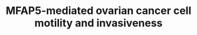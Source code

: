 ---
annotations:
- id: PW:0000605
  parent: disease pathway
  type: Pathway Ontology
  value: cancer pathway
- id: DOID:2394
  parent: disease of cellular proliferation
  type: Disease Ontology
  value: ovarian cancer
- id: PW:0000013
  parent: disease pathway
  type: Pathway Ontology
  value: disease pathway
- id: DOID:14566
  parent: disease of cellular proliferation
  type: Disease Ontology
  value: disease of cellular proliferation
authors:
- Khanspers
- Elisa
- AMTan
- MaintBot
- Fehrhart
- Egonw
citedin:
- link: PMC9154116
  title: Target and drug predictions for SARS-CoV-2 infection in hepatocellular carcinoma
    patients (2022)
- link: PMC7925531
  title: Identification of candidate genes and pathways in retinopathy of prematurity
    by whole exome sequencing of preterm infants enriched in phenotypic extremes (2021)
communities:
- CPTAC
- ExRNA
description: A graphical summary of the molecular signaling events involved in MFAP5-mediated
  ovarian cancer cell motility and invasiveness.  Based on figure 6c in [Leung et
  al](https://www.ncbi.nlm.nih.gov/pubmed/25277212). Phosphorylation sites were added
  based on information from PhosphoSitePlus (R), www.phosphosite.org.  Proteins on
  this pathway have targeted assays available via the [CPTAC Assay Portal](https://assays.cancer.gov/available_assays?wp_id=WP3301).
last-edited: 2025-07-12
ndex: abdca103-8b66-11eb-9e72-0ac135e8bacf
organisms:
- Homo sapiens
redirect_from:
- /index.php/Pathway:WP3301
- /instance/WP3301
- /instance/WP3301_r139929
revision: r139929
schema-jsonld:
- '@context': https://schema.org/
  '@id': https://wikipathways.github.io/pathways/WP3301.html
  '@type': Dataset
  creator:
    '@type': Organization
    name: WikiPathways
  description: A graphical summary of the molecular signaling events involved in MFAP5-mediated
    ovarian cancer cell motility and invasiveness.  Based on figure 6c in [Leung et
    al](https://www.ncbi.nlm.nih.gov/pubmed/25277212). Phosphorylation sites were
    added based on information from PhosphoSitePlus (R), www.phosphosite.org.  Proteins
    on this pathway have targeted assays available via the [CPTAC Assay Portal](https://assays.cancer.gov/available_assays?wp_id=WP3301).
  keywords:
  - CREB1
  - Ca²⁺
  - DAG
  - ERK1
  - ERK2
  - FAK
  - IP3
  - ITGAV
  - ITGB3
  - ITPR3
  - JUN
  - MFAP5
  - PIP2
  - PLCG1
  - PRKCQ
  - RYR3
  - TNNC1
  - Troponin C
  license: CC0
  name: MFAP5-mediated ovarian cancer cell motility and invasiveness
seo: CreativeWork
title: MFAP5-mediated ovarian cancer cell motility and invasiveness
wpid: WP3301
---